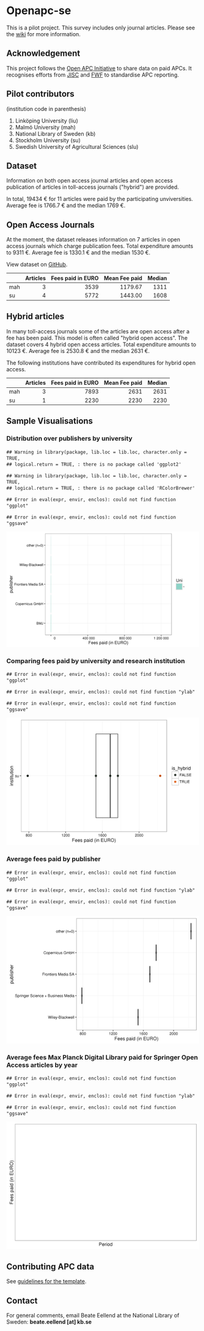 # Openapc-se

This is a pilot project. This survey includes only journal articles. Please see the [wiki](https://github.com/Kungbib/openapc-se/wiki) for more information.

## Acknowledgement  
This project follows the [Open APC Initiative](https://github.com/OpenAPC/openapc-de) to share data on paid APCs. It recognises efforts from [JISC](https://www.jisc-collections.ac.uk/Jisc-Monitor/APC-data-collection/) and [FWF](https://figshare.com/articles/Austrian_Science_Fund_FWF_Publication_Cost_Data_2014/1378610) to standardise APC reporting.    

## Pilot contributors 
(institution code in parenthesis)

1. Linköping University (liu)  
2. Malmö University (mah)
3. National Library of Sweden (kb)   
4. Stockholm University (su)   
5. Swedish University of Agricultural Sciences (slu)

## Dataset



Information on both open access journal articles and open access publication of articles in toll-access journals ("hybrid") are provided.

In total,  19434 € for  11 articles were paid by the participating unviversities. Average  fee is 1766.7 € and the median 1769 €.

## Open Access Journals



At the moment, the dataset releases information on 7 articles in open access journals which charge publication fees. Total expenditure amounts to  9311 €. Average  fee is 1330.1 € and the median 1530 €.

View dataset on [GitHub](https://github.com/OpenAPC/openapc-de/blob/master/data/apc_se.csv).


|    | Articles| Fees paid in EURO| Mean Fee paid| Median|
|:---|--------:|-----------------:|-------------:|------:|
|mah |        3|              3539|       1179.67|   1311|
|su  |        4|              5772|       1443.00|   1608|

## Hybrid articles


In many toll-access journals some of the articles are open access after a fee has been paid. This model is often called "hybrid open access".
The dataset covers 4 hybrid open access articles. Total expenditure amounts to  10123 €. Average  fee is 2530.8 € and the median 2631 €.

The following institutions have contributed its expenditures for hybrid open access.


|    | Articles| Fees paid in EURO| Mean Fee paid| Median|
|:---|--------:|-----------------:|-------------:|------:|
|mah |        3|              7893|          2631|   2631|
|su  |        1|              2230|          2230|   2230|

## Sample Visualisations

### Distribution over publishers by university


```
## Warning in library(package, lib.loc = lib.loc, character.only = TRUE,
## logical.return = TRUE, : there is no package called 'ggplot2'
```

```
## Warning in library(package, lib.loc = lib.loc, character.only = TRUE,
## logical.return = TRUE, : there is no package called 'RColorBrewer'
```

```
## Error in eval(expr, envir, enclos): could not find function "ggplot"
```

```
## Error in eval(expr, envir, enclos): could not find function "ggsave"
```

![](figure/plotPublisherAPC.png)

### Comparing fees paid by university and research institution


```
## Error in eval(expr, envir, enclos): could not find function "ggplot"
```

```
## Error in eval(expr, envir, enclos): could not find function "ylab"
```

```
## Error in eval(expr, envir, enclos): could not find function "ggsave"
```

![](figure/boxplot_institution.png)

### Average fees paid by publisher


```
## Error in eval(expr, envir, enclos): could not find function "ggplot"
```

```
## Error in eval(expr, envir, enclos): could not find function "ylab"
```

```
## Error in eval(expr, envir, enclos): could not find function "ggsave"
```

![](figure/plotAverageAPC.png)

### Average fees Max Planck Digital Library paid for Springer Open Access articles by year


```
## Error in eval(expr, envir, enclos): could not find function "ggplot"
```

```
## Error in eval(expr, envir, enclos): could not find function "ylab"
```

```
## Error in eval(expr, envir, enclos): could not find function "ggsave"
```

![](figure/plotAverageSpringerMPDL.png)

## Contributing APC data
See [guidelines for the template](https://github.com/Kungbib/openapc-se/wiki/Guide-for-completing-the-survey).

## Contact

For general comments, email Beate Eellend at the National Library of Sweden: **beate.eellend [at] kb.se** 






